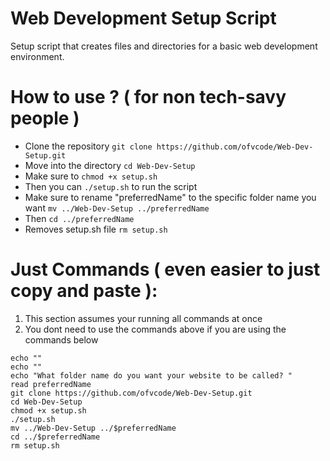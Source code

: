 # Web Development Setup Script
Setup script that creates files and directories for a basic web development environment.


# How to use ? ( for non tech-savy people )
* Clone the repository `git clone https://github.com/ofvcode/Web-Dev-Setup.git`
* Move into the directory `cd Web-Dev-Setup`
* Make sure to `chmod +x setup.sh`
* Then you can `./setup.sh` to run the script
* Make sure to rename "preferredName" to the specific folder name you want `mv ../Web-Dev-Setup ../preferredName`
* Then `cd ../preferredName`
* Removes setup.sh file `rm setup.sh`

# Just Commands ( even easier to just copy and paste ): 

1. This section assumes your running all commands at once
2. You dont need to use the commands above if you are using the commands below
```
echo ""
echo ""
echo "What folder name do you want your website to be called? "
read preferredName
git clone https://github.com/ofvcode/Web-Dev-Setup.git
cd Web-Dev-Setup
chmod +x setup.sh
./setup.sh
mv ../Web-Dev-Setup ../$preferredName
cd ../$preferredName
rm setup.sh
```

